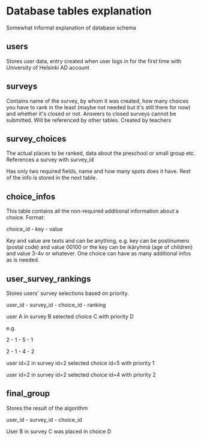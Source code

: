 # Database tables explanation
Somewhat informal explanation of database schema


## users
Stores user data, entry created when user logs in for the first time with University of Helsinki AD account

## surveys
Contains name of the survey, by whom it was created, how many choices you have to rank in the least (maybe not needed but it's still there for now) and whether it's closed or not. Answers to closed surveys cannot be submitted. Will be referenced by other tables. Created by teachers

## survey_choices
The actual places to be ranked, data about the preschool or small group etc. References a survey with survey_id

Has only two required fields, name and how many spots does it have. Rest of the info is stored in the next table.

## choice_infos
This table contains all the non-required additional information about a choice. Format:

choice_id - key - value

Key and value are texts and can be anything, e.g. key can be postinumero (postal code) and value 00100 or the key can be ikäryhmä (age of children) and value 3-4v or whatever. One choice can have as many additional infos as is needed.


## user_survey_rankings
Stores users' survey selections based on priority.

user_id - survey_id - choice_id - ranking

user A in survey B selected choice C with priority D

e.g.

2 - 1 - 5 - 1

2 - 1 - 4 - 2

user id=2 in survey id=2 selected choice id=5 with priority 1

user id=2 in survey id=2 selected choice id=4 with priority 2


## final_group
Stores the result of the algorithm

user_id - survey_id - choice_id

User B in survey C was placed in choice D 
